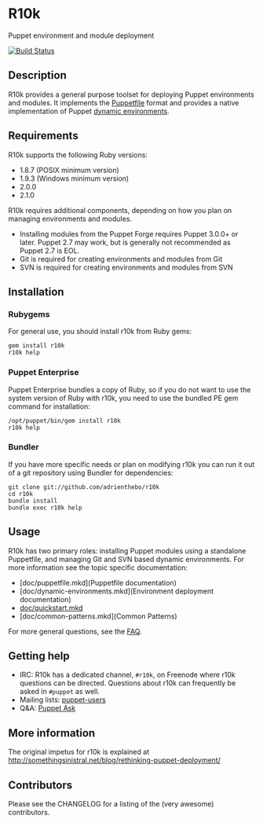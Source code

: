 R10k
====

Puppet environment and module deployment

[![Build Status](https://travis-ci.org/adrienthebo/r10k.png?branch=master)](https://travis-ci.org/adrienthebo/r10k)

Description
-----------

[librarian-puppet]: https://github.com/rodjek/librarian-puppet
[workflow]: http://puppetlabs.com/blog/git-workflow-and-puppet-environments/

R10k provides a general purpose toolset for deploying Puppet environments and
modules. It implements the [Puppetfile][librarian-puppet] format and provides a native
implementation of Puppet [dynamic environments][workflow].

Requirements
------------

R10k supports the following Ruby versions:

  - 1.8.7 (POSIX minimum version)
  - 1.9.3 (Windows minimum version)
  - 2.0.0
  - 2.1.0

R10k requires additional components, depending on how you plan on managing
environments and modules.

  - Installing modules from the Puppet Forge requires Puppet 3.0.0+ or later.
  Puppet 2.7 may work, but is generally not recommended as Puppet 2.7 is EOL.
  - Git is required for creating environments and modules from Git
  - SVN is required for creating environments and modules from SVN

Installation
------------

### Rubygems

For general use, you should install r10k from Ruby gems:

    gem install r10k
    r10k help

### Puppet Enterprise

Puppet Enterprise bundles a copy of Ruby, so if you do not want to use the
system version of Ruby with r10k, you need to use the bundled PE gem command for
installation:

    /opt/puppet/bin/gem install r10k
    r10k help

### Bundler

If you have more specific needs or plan on modifying r10k you can run it out of
a git repository using Bundler for dependencies:

    git clone git://github.com/adrienthebo/r10k
    cd r10k
    bundle install
    bundle exec r10k help

Usage
-----

R10k has two primary roles: installing Puppet modules using a standalone
Puppetfile, and managing Git and SVN based dynamic environments. For more
information see the topic specific documentation:

  * [doc/puppetfile.mkd](Puppetfile documentation)
  * [doc/dynamic-environments.mkd](Environment deployment documentation)
  * [doc/quickstart.mkd](Quickstart)
  * [doc/common-patterns.mkd](Common Patterns)

For more general questions, see the [FAQ](doc/faq.mkd).

Getting help
------------

  * IRC: R10k has a dedicated channel, `#r10k`, on Freenode where r10k questions
  can be directed. Questions about r10k can frequently be asked in `#puppet` as well.
  * Mailing lists: [puppet-users](https://groups.google.com/forum/#!forum/puppet-users)
  * Q&A: [Puppet Ask](https://ask.puppetlabs.com/questions/)


More information
----------------

The original impetus for r10k is explained at http://somethingsinistral.net/blog/rethinking-puppet-deployment/

Contributors
------------

Please see the CHANGELOG for a listing of the (very awesome) contributors.
